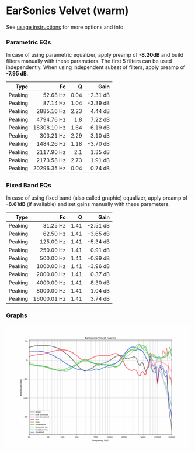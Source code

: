 # EarSonics Velvet (warm)
See [usage instructions](https://github.com/jaakkopasanen/AutoEq#usage) for more options and info.

### Parametric EQs
In case of using parametric equalizer, apply preamp of **-8.20dB** and build filters manually
with these parameters. The first 5 filters can be used independently.
When using independent subset of filters, apply preamp of **-7.95 dB**.

| Type    | Fc          |    Q | Gain     |
|--------:|------------:|-----:|---------:|
| Peaking | 52.68 Hz    | 0.04 | -2.31 dB |
| Peaking | 87.14 Hz    | 1.04 | -3.39 dB |
| Peaking | 2885.16 Hz  | 2.23 | 4.44 dB  |
| Peaking | 4794.76 Hz  | 1.8  | 7.22 dB  |
| Peaking | 18308.10 Hz | 1.64 | 6.19 dB  |
| Peaking | 303.21 Hz   | 2.29 | 3.10 dB  |
| Peaking | 1484.26 Hz  | 1.18 | -3.70 dB |
| Peaking | 2117.90 Hz  | 2.1  | 1.35 dB  |
| Peaking | 2173.58 Hz  | 2.73 | 1.91 dB  |
| Peaking | 20296.35 Hz | 0.04 | 0.74 dB  |

### Fixed Band EQs
In case of using fixed band (also called graphic) equalizer, apply preamp of **-8.61dB**
(if available) and set gains manually with these parameters.

| Type    | Fc          |    Q | Gain     |
|--------:|------------:|-----:|---------:|
| Peaking | 31.25 Hz    | 1.41 | -2.51 dB |
| Peaking | 62.50 Hz    | 1.41 | -3.65 dB |
| Peaking | 125.00 Hz   | 1.41 | -5.34 dB |
| Peaking | 250.00 Hz   | 1.41 | 0.91 dB  |
| Peaking | 500.00 Hz   | 1.41 | -0.99 dB |
| Peaking | 1000.00 Hz  | 1.41 | -3.96 dB |
| Peaking | 2000.00 Hz  | 1.41 | 0.37 dB  |
| Peaking | 4000.00 Hz  | 1.41 | 8.30 dB  |
| Peaking | 8000.00 Hz  | 1.41 | 1.04 dB  |
| Peaking | 16000.01 Hz | 1.41 | 3.74 dB  |

### Graphs
![](./EarSonics%20Velvet%20(warm).png)